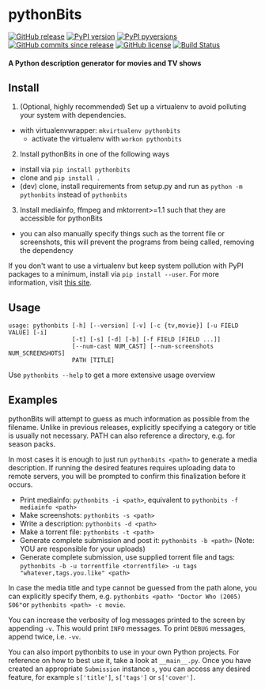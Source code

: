 # pythonBits
[![GitHub release](https://img.shields.io/github/release/mueslo/pythonbits.svg)](https://GitHub.com/mueslo/pythonBits/releases/)
[![PyPI version](https://img.shields.io/pypi/v/pythonbits.svg)](https://pypi.python.org/pypi/pythonbits/)
[![PyPI pyversions](https://img.shields.io/pypi/pyversions/pythonbits.svg)](https://pypi.python.org/pypi/pythonbits/)
[![GitHub commits since release](https://img.shields.io/github/commits-since/mueslo/pythonbits/latest.svg)](https://github.com/mueslo/pythonBits/commits/master)
[![GitHub license](https://img.shields.io/github/license/mueslo/pythonbits.svg)](https://github.com/mueslo/pythonbits/blob/master/LICENSE)
[![Build Status](https://img.shields.io/travis/mueslo/pythonBits.svg)](https://travis-ci.org/mueslo/pythonBits)
#### A Python description generator for movies and TV shows

## Install
1. (Optional, highly recommended) Set up a virtualenv to avoid polluting your system with dependencies.
  - with virtualenvwrapper: `mkvirtualenv pythonbits`
    - activate the virtualenv with `workon pythonbits`
2. Install pythonBits in one of the following ways
  - install via `pip install pythonbits`
  - clone and `pip install .`
  - (dev) clone, install requirements from setup.py and run as `python -m pythonbits` instead of `pythonbits`
3. Install mediainfo, ffmpeg and mktorrent>=1.1 such that they are accessible for pythonBits
  - you can also manually specify things such as the torrent file or screenshots, this will prevent the programs from being called, removing the dependency

If you don't want to use a virtualenv but keep system pollution with PyPI packages to a minimum, install via `pip install --user`. For more information, visit [this site](https://packaging.python.org/guides/installing-using-pip-and-virtualenv/).

## Usage
```
usage: pythonbits [-h] [--version] [-v] [-c {tv,movie}] [-u FIELD VALUE] [-i]
                  [-t] [-s] [-d] [-b] [-f FIELD [FIELD ...]]
                  [--num-cast NUM_CAST] [--num-screenshots NUM_SCREENSHOTS]
                  PATH [TITLE]
```
Use `pythonbits --help` to get a more extensive usage overview

## Examples
pythonBits will attempt to guess as much information as possible from the filename. Unlike in previous releases, explicitly specifying a category or title is usually not necessary. PATH can also reference a directory, e.g. for season packs.

In most cases it is enough to just run `pythonbits <path>` to generate a media description. If running the desired features requires uploading data to remote servers, you will be prompted to confirm this finalization before it occurs.

* Print mediainfo: `pythonbits -i <path>`, equivalent to `pythonbits -f mediainfo <path>`
* Make screenshots: `pythonbits -s <path>`
* Write a description: `pythonbits -d <path>`
* Make a torrent file: `pythonbits -t <path>`
* Generate complete submission and post it: `pythonbits -b <path>` (Note: YOU are responsible for your uploads)
* Generate complete submission, use supplied torrent file and tags: `pythonbits -b -u torrentfile <torrentfile> -u tags "whatever,tags.you.like" <path>`

In case the media title and type cannot be guessed from the path alone, you can explicitly specify them, e.g. `pythonbits <path> "Doctor Who (2005) S06"`or `pythonbits <path> -c movie`.

You can increase the verbosity of log messages printed to the screen by appending `-v`. This would print `INFO` messages. To print `DEBUG` messages, append twice, i.e. `-vv`.

You can also import pythonbits to use in your own Python projects. For reference on how to best use it, take a look at `__main__.py`. Once you have created an appropriate `Submission` instance `s`, you can access any desired feature, for example `s['title']`, `s['tags']` or `s['cover']`.
